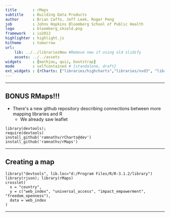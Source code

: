 ```yaml
---
title       : rMaps
subtitle    : Building Data Products
author      : Brian Caffo, Jeff Leek, Roger Peng
job         : Johns Hopkins Bloomberg School of Public Health
logo        : bloomberg_shield.png
framework   : io2012
highlighter : highlight.js  
hitheme     : tomorrow       
url:
    lib: ../../librariesNew #Remove new if using old slidify
    assets: ../../assets
widgets     : [mathjax, quiz, bootstrap]
mode        : selfcontained # {standalone, draft}
ext_widgets : {rCharts: ["libraries/highcharts","libraries/nvd3", "libraries/morris", "libraries/leaflet", "libraries/rickshaw"]}
---
```




---
## BONUS RMaps!!!
- There's a new github repository describing connections between more 
  mapping libraries and R
  - We already saw leaflet

```
library(devtools);
require(devtools)
install_github('ramnathv/rCharts@dev')
install_github('ramnathv/rMaps')
```

---
## Creating a map
```
library("devtools", lib.loc="d:/Program Files/R/R-3.1.2/library")
library(rjson); library(rMaps)
crosslet(
  x = "country", 
  y = c("web_index", "universal_access", "impact_empowerment", "freedom_openness"),
  data = web_index
)
```

---

